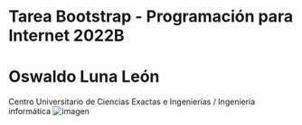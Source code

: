 # Tarea Bootstrap - Programación para Internet 2022B
# Oswaldo Luna León
 Centro Universitario de Ciencias Exactas e Ingenierías /
 Ingeniería informática
![imagen](https://user-images.githubusercontent.com/111943025/188770159-c0cd751a-4b92-4be1-9a95-706de47fdc2f.png)
